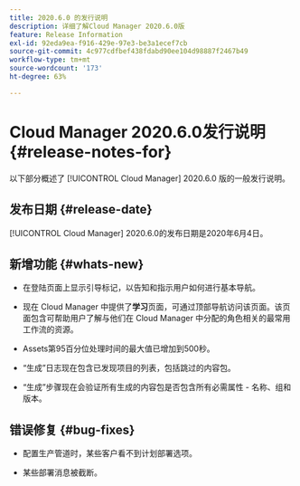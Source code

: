 ```yaml
---
title: 2020.6.0 的发行说明
description: 详细了解Cloud Manager 2020.6.0版
feature: Release Information
exl-id: 92eda9ea-f916-429e-97e3-be3a1ecef7cb
source-git-commit: 4c977cdfbef438fdabd90ee104d98887f2467b49
workflow-type: tm+mt
source-wordcount: '173'
ht-degree: 63%

---
```


# Cloud Manager 2020.6.0发行说明 {#release-notes-for}

以下部分概述了 [!UICONTROL Cloud Manager] 2020.6.0 版的一般发行说明。

## 发布日期 {#release-date}

[!UICONTROL Cloud Manager] 2020.6.0的发布日期是2020年6月4日。

## 新增功能 {#whats-new}

* 在登陆页面上显示引导标记，以告知和指示用户如何进行基本导航。

* 现在 Cloud Manager 中提供了&#x200B;**学习**&#x200B;页面，可通过顶部导航访问该页面。该页面包含可帮助用户了解与他们在 Cloud Manager 中分配的角色相关的最常用工作流的资源。

* Assets第95百分位处理时间的最大值已增加到500秒。

* “生成”日志现在包含已发现项目的列表，包括跳过的内容包。

* “生成”步骤现在会验证所有生成的内容包是否包含所有必需属性 - 名称、组和版本。

## 错误修复 {#bug-fixes}

* 配置生产管道时，某些客户看不到计划部署选项。

* 某些部署消息被截断。
